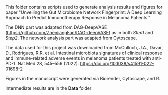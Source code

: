 This folder contains scripts used to generate analysis results and figures for paper "Unveiling the Gut Microbiome Network Fingerprint: A Deep Learning Approach to Predict Immunotherapy Response in Melanoma Patients."

The DNN part was adapted from DAG-DeepVASE (https://github.com/ZhenjiangFan/DAG-deepVASE) as in both _Step1_ and _Step2_.
The network analysis part was adapted from Cytoscape.

The data used for this project was downloaded from 
McCulloch, J.A., Davar, D., Rodrigues, R.R. et al. Intestinal microbiota signatures of clinical response and immune-related adverse events in melanoma patients treated with anti-PD-1. Nat Med 28, 545–556 (2022). https://doi.org/10.1038/s41591-022-01698-2

Figures in the manuscript were generated via Biorender, Cytoscape, and R.

Intermediate results are in the **Data** folder
